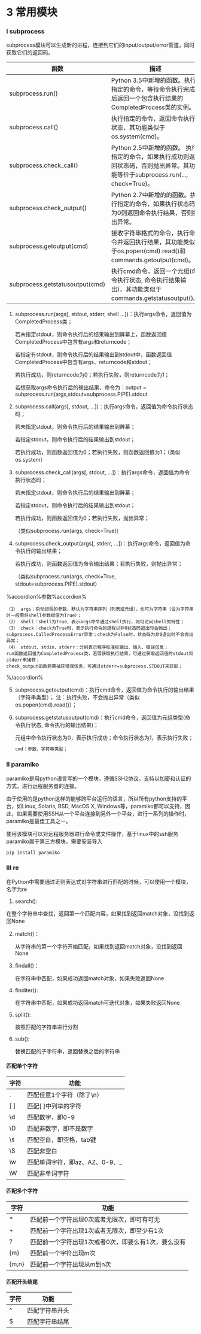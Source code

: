 # 3 常用模块

### Ⅰ subprocess

subprocess模块可以生成新的进程，连接到它们的input/output/error管道，同时获取它们的返回码。

| 函数                              | 描述                                       |
| ------------------------------- | ---------------------------------------- |
| subprocess.run()                | Python 3.5中新增的函数。执行指定的命令，等待命令执行完成后返回一个包含执行结果的CompletedProcess类的实例。 |
| subprocess.call()               | 执行指定的命令，返回命令执行状态，其功能类似于os.system(cmd)。   |
| subprocess.check_call()         | Python 2.5中新增的函数。 执行指定的命令，如果执行成功则返回状态码，否则抛出异常。其功能等价于subprocess.run(..., check=True)。 |
| subprocess.check_output()       | Python 2.7中新增的的函数。执行指定的命令，如果执行状态码为0则返回命令执行结果，否则抛出异常。 |
| subprocess.getoutput(cmd)       | 接收字符串格式的命令，执行命令并返回执行结果，其功能类似于os.popen(cmd).read()和commands.getoutput(cmd)。 |
| subprocess.getstatusoutput(cmd) | 执行cmd命令，返回一个元组(命令执行状态, 命令执行结果输出)，其功能类似于commands.getstatusoutput()。 |

1. subprocess.run(args[, stdout, stderr, shell ...])：执行args命令，返回值为CompletedProcess类；

   若未指定stdout，则命令执行后的结果输出到屏幕上，函数返回值CompletedProcess中包含有args和returncode；

   若指定有stdout，则命令执行后的结果输出到stdout中，函数返回值CompletedProcess中包含有args、returncode和stdout；

   若执行成功，则returncode为0；若执行失败，则returncode为1；

   若想获取args命令执行后的输出结果，命令为：output = subprocess.run(args,stdout=subprocess.PIPE).stdout 

2. subprocess.call(args[, stdout, ...])：执行args命令，返回值为命令执行状态码；

   若未指定stdout，则命令执行后的结果输出到屏幕；

   若指定stdout，则命令执行后的结果输出到stdout；

   若执行成功，则函数返回值为0；若执行失败，则函数返回值为1；（类似os.system）

3. subprocess.check_call(args[, stdout, ...])：执行args命令，返回值为命令执行状态码；

   若未指定stdout，则命令执行后的结果输出到屏幕；

   若指定stdout，则命令执行后的结果输出到stdout；

   若执行成功，则函数返回值为0；若执行失败，抛出异常；

   （类似subprocess.run(args, check=True)）

4. subprocess.check_output(args[, stderr, ...])：执行args命令，返回值为命令执行的输出结果；

   若执行成功，则函数返回值为命令输出结果；若执行失败，则抛出异常；

   （类似subprocess.run(args, check=True, stdout=subprocess.PIPE).stdout）

%accordion%参数%accordion%

```
（1） args：启动进程的参数，默认为字符串序列（列表或元组），也可为字符串（设为字符串时一般需将shell参数赋值为True）；
（2） shell：shell为True，表示args命令通过shell执行，则可访问shell的特性；
（3） check：check为True时，表示执行命令的进程以非0状态码退出时会抛出；subprocess.CalledProcessError异常；check为False时，状态码为非0退出时不会抛出异常；
（4） stdout、stdin、stderr：分别表示程序标准标输出、输入、错误信息；
run函数返回值为CompletedProcess类，若需获取执行结果，可通过获取返回值的stdout和stderr来捕获；
check_output函数若需捕获错误信息，可通过stderr=subprocess.STDOUT来获取；
```

%/accordion%

5. subprocess.getoutput(cmd)：执行cmd命令，返回值为命令执行的输出结果（字符串类型）；
   注：执行失败，不会抛出异常（类似os.popen(cmd).read()）；

6. subprocess.getstatusoutput(cmd)：执行cmd命令，返回值为元组类型(命令执行状态, 命令执行的输出结果)；

   元组中命令执行状态为0，表示执行成功；命令执行状态为1，表示执行失败；

   ```c
   cmd：参数，字符串类型；
   ```

### Ⅱ paramiko

paramiko是用python语言写的一个模块，遵循SSH2协议，支持以加密和认证的方式，进行远程服务器的连接。

由于使用的是python这样的能够跨平台运行的语言，所以所有python支持的平台，如Linux, Solaris, BSD, MacOS X, Windows等，paramiko都可以支持，因此，如果需要使用SSH从一个平台连接到另外一个平台，进行一系列的操作时，paramiko是最佳工具之一。

使用该模块可以对远程服务器进行命令或文件操作，基于linux中的ssh服务
paramiko属于第三方模块，需要安装导入

```c
pip install paramiko
```

### Ⅲ re

在Python中需要通过正则表达式对字符串进行匹配的时候，可以使用一个模块，名字为re

1.  search(): 

   在整个字符串中查找，返回第一个匹配内容，如果找到返回match对象，没找到返回None

2. match()：

   从字符串的第一个字符开始匹配，如果找到返回match对象，没找到返回None

3. findall()：

   在字符串中匹配，如果成功返回match对象，如果失败返回None

4. finditer():

   在字符串中匹配，如果成功返回match可迭代对象，如果失败返回None

5. split():

   按照匹配的字符串进行分割

6. sub():

   替换匹配的子字符串，返回替换之后的字符串

#### 匹配单个字符

| 字符   | 功能                  |
| ---- | ------------------- |
| .    | 匹配任意1个字符（除了\n）      |
| [ ]  | 匹配[ ]中列举的字符         |
| \d   | 匹配数字，即0-9           |
| \D   | 匹配非数字，即不是数字         |
| \s   | 匹配空白，即空格，tab键       |
| \S   | 匹配非空白               |
| \w   | 匹配单词字符，即az、AZ、0-9、_ |
| \W   | 匹配非单词字符             |

#### 匹配多个字符

| 字符    | 功能                          |
| ----- | --------------------------- |
| *     | 匹配前一个字符出现0次或者无限次，即可有可无      |
| +     | 匹配前一个字符出现1次或者无限次，即至少有1次     |
| ?     | 匹配前一个字符出现1次或者0次，即要么有1次，要么没有 |
| {m}   | 匹配前一个字符出现m次                 |
| {m,n} | 匹配前一个字符出现从m到n次              |

####  匹配开头结尾

| 字符   | 功能      |
| ---- | ------- |
| ^    | 匹配字符串开头 |
| $    | 匹配字符串结尾 |